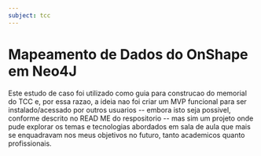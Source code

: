 ```yaml
---
subject: tcc
---
```


# Mapeamento de Dados do OnShape em Neo4J

Este estudo de caso foi utilizado como guia para construcao do memorial do TCC e, por essa razao, a ideia nao foi criar um MVP funcional para ser instalado/acessado por outros usuarios -- embora isto seja possivel, conforme descrito no READ ME do respositorio -- mas sim um projeto onde pude explorar os temas e tecnologias abordados em sala de aula que mais se enquadravam nos meus objetivos no futuro, tanto academicos quanto profissionais.




```
